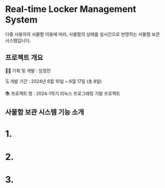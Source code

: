 # Real-time Locker Management System

다중 사용자의 사물함 이용에 따라, 사물함의 상태를 실시간으로 반영하는 사물함 보관 시스템입니다.



## 프로젝트 개요

👩‍💻 기획 및 개발 : 임정민

🗓 개발 기간 : 2024년 6월 10일 ~ 6월 17일 (총 8일)

📚 프로젝트 명 : 2024-1학기 리눅스 프로그래밍 기말 프로젝트



## 사물함 보관 시스템 기능 소개

# 1.
# 2.
# 3.

